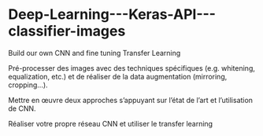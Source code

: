 # Deep-Learning---Keras-API---classifier-images
Build our own CNN and  fine tuning Transfer Learning

Pré-processer des images avec des techniques spécifiques (e.g. whitening, equalization, etc.)
et de réaliser de la data augmentation (mirroring, cropping...).

Mettre en œuvre deux approches s’appuyant sur l’état de l’art et l’utilisation de CNN.

Réaliser votre propre réseau CNN et utiliser le transfer learning
